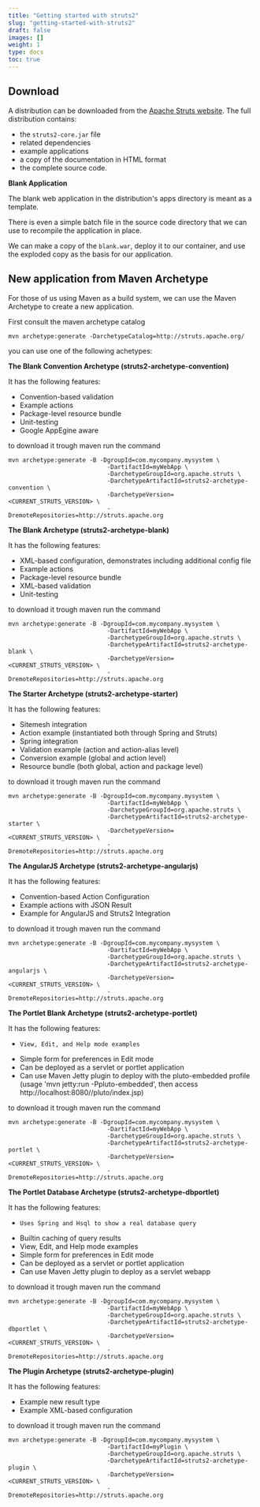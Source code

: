 ```yaml
---
title: "Getting started with struts2"
slug: "getting-started-with-struts2"
draft: false
images: []
weight: 1
type: docs
toc: true
---
```


## Download
A distribution can be downloaded from the [Apache Struts website][1].
The full distribution contains:

 - the `struts2-core.jar` file
 - related dependencies
 - example applications
 - a copy of the documentation in HTML format
 - the complete source code.

**Blank Application**

The blank web application in the distribution's apps directory is meant as a template. 

There is even a simple batch file in the source code directory that we can use to recompile the application in place. 

We can make a copy of the `blank.war`, deploy it to our container, and use the exploded copy as the basis for our application. 

  [1]: http://struts.apache.org/downloads.html

## New application from Maven Archetype
For those of us using Maven as a build system, we can use the Maven Archetype to create a new application.

First consult the maven archetype catalog

    mvn archetype:generate -DarchetypeCatalog=http://struts.apache.org/

you can use one of the following achetypes:


**The Blank Convention Archetype (struts2-archetype-convention)**

It has the following features:

 - Convention-based validation
 - Example actions
 - Package-level resource bundle
 - Unit-testing
 - Google AppEgine aware

to download it trough maven run the command

    mvn archetype:generate -B -DgroupId=com.mycompany.mysystem \
                                -DartifactId=myWebApp \
                                -DarchetypeGroupId=org.apache.struts \
                                -DarchetypeArtifactId=struts2-archetype-convention \
                                -DarchetypeVersion=<CURRENT_STRUTS_VERSION> \
                                -DremoteRepositories=http://struts.apache.org

**The Blank Archetype (struts2-archetype-blank)**

It has the following features:
    
 - XML-based configuration, demonstrates including additional config file
 - Example actions
 - Package-level resource bundle
 - XML-based validation
 - Unit-testing

to download it trough maven run the command

    mvn archetype:generate -B -DgroupId=com.mycompany.mysystem \
                                -DartifactId=myWebApp \
                                -DarchetypeGroupId=org.apache.struts \
                                -DarchetypeArtifactId=struts2-archetype-blank \
                                -DarchetypeVersion=<CURRENT_STRUTS_VERSION> \
                                -DremoteRepositories=http://struts.apache.org

**The Starter Archetype (struts2-archetype-starter)**

It has the following features:
    
 - Sitemesh integration
 - Action example (instantiated both through Spring and Struts)
 - Spring integration
 - Validation example (action and action-alias level)
 - Conversion example (global and action level)
 - Resource bundle (both global, action and package level)

to download it trough maven run the command

    mvn archetype:generate -B -DgroupId=com.mycompany.mysystem \
                                -DartifactId=myWebApp \
                                -DarchetypeGroupId=org.apache.struts \
                                -DarchetypeArtifactId=struts2-archetype-starter \
                                -DarchetypeVersion=<CURRENT_STRUTS_VERSION> \
                                -DremoteRepositories=http://struts.apache.org

**The AngularJS Archetype (struts2-archetype-angularjs)**

It has the following features:

 - Convention-based Action Configuration
 - Example actions with JSON Result
 - Example for AngularJS and Struts2 Integration

to download it trough maven run the command

    mvn archetype:generate -B -DgroupId=com.mycompany.mysystem \
                                -DartifactId=myWebApp \
                                -DarchetypeGroupId=org.apache.struts \
                                -DarchetypeArtifactId=struts2-archetype-angularjs \
                                -DarchetypeVersion=<CURRENT_STRUTS_VERSION> \
                                -DremoteRepositories=http://struts.apache.org

**The Portlet Blank Archetype (struts2-archetype-portlet)**

It has the following features:

 -     View, Edit, and Help mode examples
 - Simple form for preferences in Edit mode
 - Can be deployed as a servlet or portlet application
 - Can use Maven Jetty plugin to deploy with the pluto-embedded profile
   (usage 'mvn jetty:run -Ppluto-embedded', then access
   http://localhost:8080/<artifactId>/pluto/index.jsp)

to download it trough maven run the command

    mvn archetype:generate -B -DgroupId=com.mycompany.mysystem \
                                -DartifactId=myWebApp \
                                -DarchetypeGroupId=org.apache.struts \
                                -DarchetypeArtifactId=struts2-archetype-portlet \
                                -DarchetypeVersion=<CURRENT_STRUTS_VERSION> \
                                -DremoteRepositories=http://struts.apache.org

**The Portlet Database Archetype (struts2-archetype-dbportlet)**

It has the following features:

 -     Uses Spring and Hsql to show a real database query
 - Builtin caching of query results
 - View, Edit, and Help mode examples
 - Simple form for preferences in Edit mode
 - Can be deployed as a servlet or portlet application
 - Can use Maven Jetty plugin to deploy as a servlet webapp

to download it trough maven run the command

    mvn archetype:generate -B -DgroupId=com.mycompany.mysystem \
                                -DartifactId=myWebApp \
                                -DarchetypeGroupId=org.apache.struts \
                                -DarchetypeArtifactId=struts2-archetype-dbportlet \
                                -DarchetypeVersion=<CURRENT_STRUTS_VERSION> \
                                -DremoteRepositories=http://struts.apache.org

**The Plugin Archetype (struts2-archetype-plugin)**

It has the following features:

 - Example new result type
 - Example XML-based configuration

to download it trough maven run the command

    mvn archetype:generate -B -DgroupId=com.mycompany.mysystem \
                                -DartifactId=myPlugin \
                                -DarchetypeGroupId=org.apache.struts \
                                -DarchetypeArtifactId=struts2-archetype-plugin \
                                -DarchetypeVersion=<CURRENT_STRUTS_VERSION> \
                                -DremoteRepositories=http://struts.apache.org

